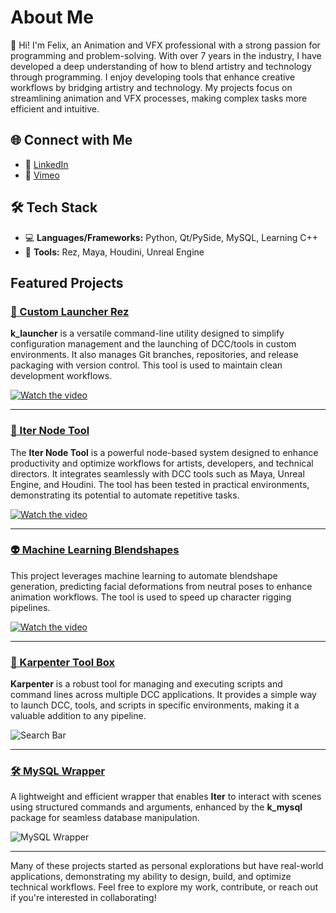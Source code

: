 # About Me  

👋 Hi! I'm Felix, an Animation and VFX professional with a strong passion for programming and problem-solving. With over 7 years in the industry, I have developed a deep understanding of how to blend artistry and technology through programming. I enjoy developing tools that enhance creative workflows by bridging artistry and technology. My projects focus on streamlining animation and VFX processes, making complex tasks more efficient and intuitive.

## 🌐 Connect with Me  
- 🔗 [LinkedIn](https://www.linkedin.com/in/felixbenicourt/)  
- 🎥 [Vimeo](https://vimeo.com/user23522012)  

## 🛠️ Tech Stack  
- 💻 **Languages/Frameworks:** Python, Qt/PySide, MySQL, Learning C++
- 🔬 **Tools:** Rez, Maya, Houdini, Unreal Engine  

##  Featured Projects  

### [🚀 Custom Launcher Rez](https://github.com/felixBenicourt/k_launcher)  
**k_launcher** is a versatile command-line utility designed to simplify configuration management and the launching of DCC/tools in custom environments. 
It also manages Git branches, repositories, and release packaging with version control. This tool is used to maintain clean development workflows.  

[![Watch the video](https://i.imgur.com/RkaPYbH.png)](https://vimeo.com/1044001514)  

---  

### [🎨 Iter Node Tool](https://github.com/felixBenicourt/iter-doc)  
The **Iter Node Tool** is a powerful node-based system designed to enhance productivity and optimize workflows for artists, developers, and technical directors. 
It integrates seamlessly with DCC tools such as Maya, Unreal Engine, and Houdini. The tool has been tested in practical environments, demonstrating its potential to automate repetitive tasks.  

[![Watch the video](https://media0.giphy.com/media/v1.Y2lkPTc5MGI3NjExd3ExcWJpbmV4NmsxMHgyYjllamk3cTZzZjIybGNpbHppdG9xcHJ3NCZlcD12MV9pbnRlcm5hbF9naWZfYnlfaWQmY3Q9Zw/tJdOBEFA3RNnu3IDwf/giphy.gif)](https://vimeo.com/899695629)  

---  

### [👽 Machine Learning Blendshapes](https://github.com/felixBenicourt/ml_blendshapes_doc)  
This project leverages machine learning to automate blendshape generation, predicting facial deformations from neutral poses to enhance animation workflows. The tool is used to speed up character rigging pipelines.  

[![Watch the video](https://i.imgur.com/dV9DvzP.png)](https://vimeo.com/manage/videos/1050592377)  

---  

### [🧰 Karpenter Tool Box](https://github.com/felixBenicourt/karpenter)  
**Karpenter** is a robust tool for managing and executing scripts and command lines across multiple DCC applications. It provides a simple way to launch DCC, tools, and scripts in specific environments, making it a valuable addition to any pipeline.  

![Search Bar](https://media1.giphy.com/media/v1.Y2lkPTc5MGI3NjExbGZqejBrNzB4MzJzNDliMHgxamlncGZqbWEzcGd3ZGlqeXZwdmszdCZlcD12MV9pbnRlcm5hbF9naWZfYnlfaWQmY3Q9Zw/IidIrvm14Q0lxrQQl2/giphy.webp)  

---  

### [🛠️ MySQL Wrapper](https://github.com/felixBenicourt/iterCmds/blob/main/1.0.2/examples/mysql_info.md)  
A lightweight and efficient wrapper that enables **Iter** to interact with scenes using structured commands and arguments, enhanced by the **k_mysql** package for seamless database manipulation.

![MySQL Wrapper](https://i.imgur.com/YjGWhzU.png)  

---  

Many of these projects started as personal explorations but have real-world applications, demonstrating my ability to design, build, and optimize technical workflows. Feel free to explore my work, contribute, or reach out if you're interested in collaborating!

